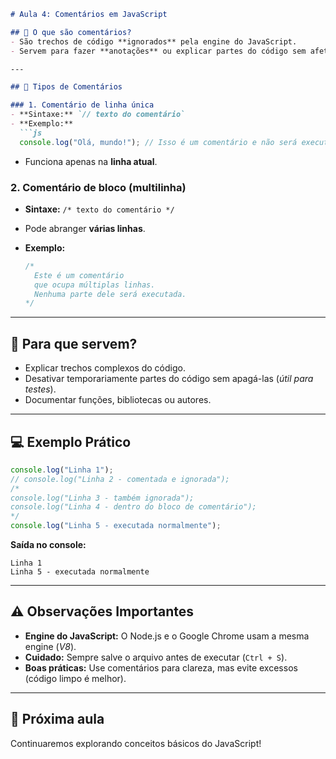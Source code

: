 ````markdown
# Aula 4: Comentários em JavaScript

## 🧠 O que são comentários?
- São trechos de código **ignorados** pela engine do JavaScript.
- Servem para fazer **anotações** ou explicar partes do código sem afetar sua execução.

---

## 📝 Tipos de Comentários

### 1. Comentário de linha única
- **Sintaxe:** `// texto do comentário`
- **Exemplo:**
  ```js
  console.log("Olá, mundo!"); // Isso é um comentário e não será executado
````

* Funciona apenas na **linha atual**.

### 2. Comentário de bloco (multilinha)

* **Sintaxe:** `/* texto do comentário */`
* Pode abranger **várias linhas**.
* **Exemplo:**

  ```js
  /*
    Este é um comentário
    que ocupa múltiplas linhas.
    Nenhuma parte dele será executada.
  */
  ```

---

## 🎯 Para que servem?

* Explicar trechos complexos do código.
* Desativar temporariamente partes do código sem apagá-las (*útil para testes*).
* Documentar funções, bibliotecas ou autores.

---

## 💻 Exemplo Prático

```js
console.log("Linha 1");
// console.log("Linha 2 - comentada e ignorada");
/*
console.log("Linha 3 - também ignorada");
console.log("Linha 4 - dentro do bloco de comentário");
*/
console.log("Linha 5 - executada normalmente");
```

**Saída no console:**

```
Linha 1  
Linha 5 - executada normalmente
```

---

## ⚠️ Observações Importantes

* **Engine do JavaScript:** O Node.js e o Google Chrome usam a mesma engine (*V8*).
* **Cuidado:** Sempre salve o arquivo antes de executar (`Ctrl + S`).
* **Boas práticas:** Use comentários para clareza, mas evite excessos (código limpo é melhor).

---

## 🚀 Próxima aula

Continuaremos explorando conceitos básicos do JavaScript!

```